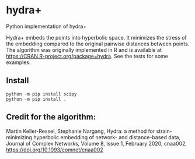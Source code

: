 # hydra+
 Python implementation of hydra+
 
 Hydra+ embeds the points into hyperbolic space. It minimizes the stress of the embedding compared to the original pairwise distances between points. The algorithm was originally implemented in R and is available at https://CRAN.R-project.org/package=hydra. See the tests for some examples.
 

## Install
```
python -m pip install scipy
python -m pip install .
```

## Credit for the algorithm:
Martin Keller-Ressel, Stephanie Nargang, Hydra: a method for strain-minimizing hyperbolic embedding of network- and distance-based data, Journal of Complex Networks, Volume 8, Issue 1, February 2020, cnaa002, https://doi.org/10.1093/comnet/cnaa002
